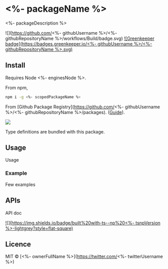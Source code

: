 # <%- packageName %>

<%- packageDescription %>

![](https://github.com/<%- githubUsername %>/<%- githubRepositoryName %>/workflows/Build/badge.svg) [![Greenkeeper badge](https://badges.greenkeeper.io/<%- githubUsername %>/<%- githubRepositoryName %>.svg)](https://greenkeeper.io/)

## Install

Requires Node <%- enginesNode %>.

From npm,

```sh
npm i -g <%- scopedPackageName %>
```

From [Github Package Registry](https://github.com/<%- githubUsername %>/<%- githubRepositoryName %>/packages). ([Guide](https://help.github.com/en/github/managing-packages-with-github-packages/configuring-npm-for-use-with-github-packages)).

[![](https://img.shields.io/badge/TypeScript-Ready-blue.svg)](https://www.typescriptlang.org/)

Type definitions are bundled with this package.

## Usage

Usage

### Example

Few examples

## APIs

API doc

[![](https://img.shields.io/badge/built%20with-ts--np%20<%- tsnpVersion %>-lightgrey?style=flat-square)](https://github.com/vajahath/generator-ts-np)

## Licence

MIT &copy; [<%- ownerFullName %>](https://twitter.com/<%- twitterUsername %>)
